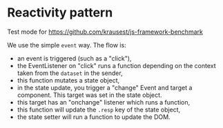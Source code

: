 # Reactivity pattern

Test mode for <https://github.com/krausest/js-framework-benchmark>

We use the simple `event` way. The flow is:

- an event is triggered (such as a "click"),
- the EventListener on "click" runs a function depending on the context taken from the `dataset` in the sender,
- this function mutates a state object,
- in the state update, you trigger a "change" Event and target a component. This target was set in the state object.
- this target has an "onchange" listener which runs a function,
- this function will update the `.resp` key of the state object,
- the state setter will run a function to update the DOM.
